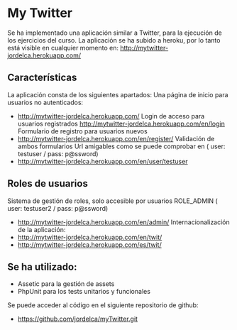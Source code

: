 My Twitter
========================

Se ha implementado una aplicación similar a Twitter, para la ejecución de los ejercicios del curso. La aplicación se ha subido a heroku, por lo tanto está visible en cualquier momento en:
http://mytwitter-jordelca.herokuapp.com/

Características
---------------

La aplicación consta de los siguientes apartados:
Una página de inicio para usuarios no autenticados:
* http://mytwitter-jordelca.herokuapp.com/
Login de acceso para usuarios registrados
http://mytwitter-jordelca.herokuapp.com/en/login
Formulario de registro para usuarios nuevos
* http://mytwitter-jordelca.herokuapp.com/en/register/
Validación de ambos formularios
Url amigables como se puede comprobar en ( user: testuser / pass: p@ssword)
* http://mytwitter-jordelca.herokuapp.com/en/user/testuser

Roles de usuarios
-----------------
Sistema de gestión de roles, solo accesible por usuarios ROLE_ADMIN ( user: testuser2 / pass: p@ssword)
* http://mytwitter-jordelca.herokuapp.com/en/admin/
Internacionalización de la aplicación:
* http://mytwitter-jordelca.herokuapp.com/en/twit/
* http://mytwitter-jordelca.herokuapp.com/es/twit/

Se ha utilizado:
----------------

* Assetic para la gestión de assets
* PhpUnit para los tests unitarios y funcionales

Se puede acceder al código en el siguiente repositorio de github:
* https://github.com/jordelca/myTwitter.git

